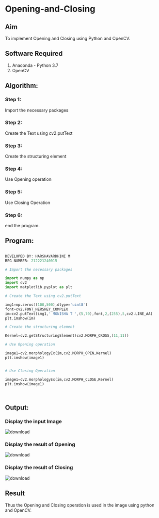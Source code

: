 # Opening-and-Closing

## Aim
To implement Opening and Closing using Python and OpenCV.

## Software Required
1. Anaconda - Python 3.7
2. OpenCV
## Algorithm:
### Step 1:
Import the necessary packages


### Step 2:
Create the Text using cv2.putText

### Step 3:
Create the structuring element

### Step 4:
Use Opening operation

### Step 5:
Use Closing Operation

### Step 6:
end the program.
 
## Program:

``` Python

DEVELOPED BY: HARSHAVARDHINI M
REG NUMBER: 212221240015

# Import the necessary packages

import numpy as np
import cv2
import matplotlib.pyplot as plt

# Create the Text using cv2.putText

img1=np.zeros((100,500),dtype='uint8')
font=cv2.FONT_HERSHEY_COMPLEX
im=cv2.putText(img1,' MONISHA T ',(5,70),font,2,(255),5,cv2.LINE_AA)
plt.imshow(im)

# Create the structuring element

Kernel=cv2.getStructuringElement(cv2.MORPH_CROSS,(11,11))

# Use Opening operation

image1=cv2.morphologyEx(im,cv2.MORPH_OPEN,Kernel)
plt.imshow(image1)


# Use Closing Operation

image1=cv2.morphologyEx(im,cv2.MORPH_CLOSE,Kernel)
plt.imshow(image1)




```
## Output:

### Display the input Image
![download](https://user-images.githubusercontent.com/93427208/171140133-ff24d988-2ecc-4668-949a-e085deebdccb.png)


### Display the result of Opening
![download](https://user-images.githubusercontent.com/93427208/171140151-bc9510d9-ea97-4887-9902-b79669606c3d.png)



### Display the result of Closing

![download](https://user-images.githubusercontent.com/93427208/171140178-fa5815f4-0eed-4ff9-9cbf-dff20642e3bd.png)

## Result
Thus the Opening and Closing operation is used in the image using python and OpenCV.

